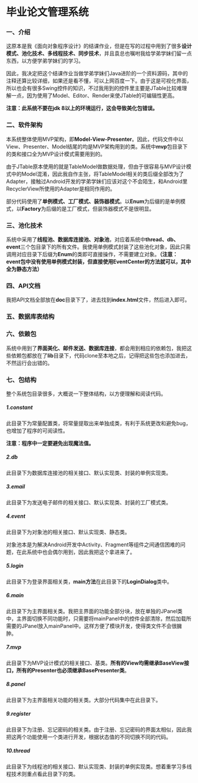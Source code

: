 # 毕业论文管理系统

### 一、介绍

这原本是我《面向对象程序设计》的结课作业，但是在写的过程中用到了很多**设计模式、池化技术、多线程技术、同步技术**，并且袁总也嘱咐我给学弟学妹们留一点东西，以方便学弟学妹们的学习。

因此，我决定把这个结课作业当做学弟学妹们Java进阶的一个资料源码，其中的注释还算比较详细，如果还是看不懂，可以上网百度一下。由于这是可视化界面，所以也会有很多Swing控件的知识，不过我用到的控件里主要是JTable比较难理解一点，因为使用了Model、Editor、Render来使JTable的可编辑性更高。

**注意：此系统不要在jdk 8以上的环境运行，这会导致美化包错误。**

### 二、软件架构

本系统整体使用MVP架构，即**Model-View-Presenter**。因此，代码文件中以View、Presenter、Model结尾的均是MVP架构用到的类。系统中**mvp**包目录下的类和接口全为MVP设计模式需要用到的。

由于JTable原本使用的就是TableModel做数据处理，但由于很容易与MVP设计模式中的Model混淆，因此我自作主张，将TableModel相关的类后缀全部改为了Adapter，接触过Android开发的学弟学妹们应该对这个不会陌生，和Android里RecyclerView所使用的Adapter是相同作用的。

部分代码使用了**单例模式、工厂模式、装饰器模式**。以**Enum**为后缀的是单例模式，以**Factory**为后缀的是工厂模式，但装饰器模式不是很明显。

### 三、池化技术

系统中采用了**线程池、数据库连接池、对象池**，对应着系统中**thread、db、event**三个包目录下的所有文件。我使用单例模式封装了这些池化对象，因此只需调用对应目录下后缀为**Enum**的类即可直接操作，不需要建立对象。**（注意：event包中没有使用单例模式封装，但直接使用EventCenter的方法就可以，其中全为静态方法）**

### 四、API文档

我把API文档全部放在**doc**目录下了，进去找到**index.html**文件，然后进入即可。

### 五、数据库表结构

### 六、依赖包

系统中用到了**界面美化、邮件发送、数据库连接**，都会用到相应的依赖包，我把这些依赖包都放在了**lib**目录下，代码clone至本地之后，记得把这些包也添加进去，不然运行会出错的。

### 七、包结构

整个系统包目录很多，大概说一下整体结构，以方便理解和阅读代码。

##### 1.constant

此目录下为常量配置类，将常量提取出来单独成类，有利于系统更改和避免bug，也增加了程序的可阅读性。

**注意：程序中一定要避免出现魔法值。**

##### 2.db

此目录下为数据库连接池的相关接口、默认实现类、封装的单例实现类。

##### 3.email

此目录下为发送电子邮件的相关接口、默认实现类、封装的工厂模式类。

##### 4.event

此目录下为对象池的相关接口、默认实现类、静态类。

对象池本是为解决Android开发中Activity、Fragment等组件之间通信困难的问题，在此系统中也会偶尔用到，因此我把这个拿进来了。

##### 5.login

此目录下为登录界面相关类，**main方法**在此目录下的**LoginDialog**类中。

##### 6.main

此目录下为主界面相关类。我把主界面的功能全部分块，放在单独的JPanel类中，主界面切换不同功能时，只需要将mainPanel中的控件全部清除，然后加载所需要的JPanel放入mainPanel中。这样方便了模块开发，使得类文件不会很臃肿。

##### 7.mvp

此目录下为MVP设计模式的相关接口、基类。**所有的View均需继承BaseView接口，所有的Presenter也必须继承BasePresenter类**。

##### 8.panel

此目录下为主界面相关功能的相关类。大部分代码集中在此目录下。

##### 9.register

此目录下为注册、忘记密码的相关类。由于注册、忘记密码的界面太相似，因此我把这两个功能使用一个类进行开发，根据状态值的不同切换不同的代码。

##### 10.thread

此目录下为线程池的相关接口、默认实现类、封装的单例实现类。想着重学习多线程技术则重点看此目录下的类。